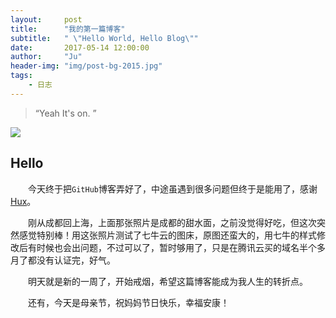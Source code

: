 ```yaml
---
layout:     post
title:      "我的第一篇博客"
subtitle:   " \"Hello World, Hello Blog\""
date:       2017-05-14 12:00:00
author:     "Ju"
header-img: "img/post-bg-2015.jpg"
tags:
    - 日志
--- 
```


> “Yeah It's on. ”

![](http://ooyw340iz.bkt.clouddn.com/chengdu1705/tsm.JPG?imageMogr2/auto-orient/thumbnail/200000@/format/png/blur/1x0/quality/75%7Cimageslim)

## Hello

　　今天终于把`GitHub`博客弄好了，中途虽遇到很多问题但终于是能用了，感谢[Hux](http://huangxuan.me/)。

　　刚从成都回上海，上面那张照片是成都的甜水面，之前没觉得好吃，但这次突然感觉特别棒！用这张照片测试了七牛云的图床，原图还蛮大的，用七牛的样式修改后有时候也会出问题，不过可以了，暂时够用了，只是在腾讯云买的域名半个多月了都没有认证完，好气。

　　明天就是新的一周了，开始戒烟，希望这篇博客能成为我人生的转折点。

　　还有，今天是母亲节，祝妈妈节日快乐，幸福安康！
